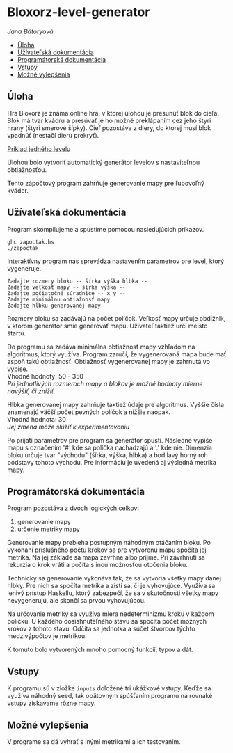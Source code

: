 # Bloxorz-level-generator
*Jana Bátoryová*

* [Úloha](#úloha)
* [Užívateľská dokumentácia](#užívateľská-dokumentácia)
* [Programátorská dokumentácia](#programátorská-dokumentácia)
* [Vstupy](#vstupy)
* [Možné vylepšenia](#možné-vylepšenia)

## Úloha

Hra Bloxorz je známa online hra, v ktorej úlohou je presunúť blok do cieľa.
Blok má tvar kvádru a presúvať je ho možné preklápaním cez jeho štyri hrany
(štyri smerové šípky). Cieľ pozostáva z diery, do ktorej musí blok vpadnúť
(nestačí dieru prekryť).

[Príklad jedného levelu](http://www.albinoblacksheep.com/flash/960/bloxorz.jpg)

Úlohou bolo vytvoriť automatický generátor levelov s nastaviteľnou
obtiažnosťou.

Tento zápočtový program zahrňuje generovanie mapy pre ľubovoľný kváder.

## Užívateľská dokumentácia ##
Program skompilujeme a spustíme pomocou nasledujúcich príkazov.
```
ghc zapoctak.hs
./zapoctak
```

Interaktívny program nás sprevádza nastavením parametrov pre level, ktorý
vygeneruje.

```
Zadajte rozmery bloku -- šírka výška hĺbka --
Zadajte veľkosť mapy -- šírka výška --
Zadajte počiatočné súradnice -- x y --
Zadajte minimálnu obtiažnosť mapy
Zadajte hĺbku generovanéj mapy
```
Rozmery bloku sa zadávajú na počet políčok. Veľkosť mapy určuje obdĺžnik, v
ktorom generátor smie generovať mapu. Užívateľ taktiež určí meisto štartu.

Do programu sa zadáva minimálna obtiažnosť mapy vzhľadom na algoritmus, ktorý
využíva. Program zaručí, že vygenerovaná mapa bude mať aspoň takú obtiažnosť.
Obtiažnosť vygenerovanej mapy je zahrnutá vo výpise.  
Vhodné hodnoty: 50 - 350  
*Pri jednotlivých rozmeroch mapy a blokov je možné hodnoty mierne navýšiť, či
znížiť.*

Hĺbka generovanej mapy zahrňuje taktiež údaje pre algoritmus. Vyššie čísla
znamenajú väčší počet pevných políčok a nižšie naopak.  
Vhodná hodnota: 30  
*Jej zmena môže slúžiť k experimentovaniu*


Po prijatí parametrov pre program sa generátor spustí. Následne vypíše mapu 
s označením '#' kde sa políčka nachádzajú a '.' kde nie. Dimenzia bloku 
určuje tvar "východu" (šírka, výška, hĺbka) a bod ĺavý
horný roh podstavy tohoto východu. Pre informáciu je uvedená aj výsledná
metrika mapy.

## Programátorská dokumentácia ##
Program pozostáva z dvoch logických celkov:
1. generovanie mapy
2. určenie metriky mapy

Generovanie mapy prebieha postupným náhodným otáčaním bloku. Po vykonaní
príslušného počtu krokov sa pre vytvorenú mapu spočíta jej metrika. Na jej
základe sa mapa zavrhne albo príjme. Pri zavrhnutí sa rekurzia o krok vráti a
počíta s inou možnosťou otočenia bloku.

Technicky sa generovanie vykonáva tak, že sa vytvoria všetky mapy danej hĺbky.
Pre nich sa spočíta metrika a zistí sa, či je vyhovujúce. Využíva sa lenivý
prístup Haskellu, ktorý zabezpečí, že sa v skutočnosti všetky mapy
nevygenerujú, ale skončí sa prvou vyhovujúcou.

Na určovanie metriky sa využíva miera nedeterminizmu kroku v každom políčku. U
každého dosiahnuteľného stavu sa spočíta počet možných krokov z tohoto stavu.
Odčíta sa jednotka a súčet štvorcov týchto medzivýpočtov je metrikou.

K tomuto bolo vytvorených mnoho pomocný funkcií, typov a dát.

## Vstupy ##
K programu sú v zložke ``` inputs ``` doložené tri ukážkové vstupy. Keďže sa
využíva náhodný seed, tak opätovným spúšťaním programu na rovnaké vstupy
získavame rôzne mapy.

## Možné vylepšenia ##
V programe sa dá vyhrať s inými metrikami a ich testovaním.

